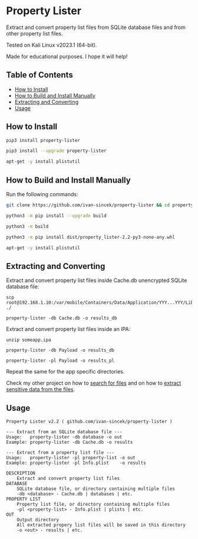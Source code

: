 # Property Lister

Extract and convert property list files from SQLite database files and from other property list files.

Tested on Kali Linux v2023.1 (64-bit).

Made for educational purposes. I hope it will help!

## Table of Contents

* [How to Install](#how-to-install)
* [How to Build and Install Manually](#how-to-build-and-install-manually)
* [Extracting and Converting](#extracting-and-converting)
* [Usage](#usage)

## How to Install

```bash
pip3 install property-lister

pip3 install --upgrade property-lister

apt-get -y install plistutil
```

## How to Build and Install Manually

Run the following commands:

```bash
git clone https://github.com/ivan-sincek/property-lister && cd property-lister

python3 -m pip install --upgrade build

python3 -m build

python3 -m pip install dist/property_lister-2.2-py3-none-any.whl

apt-get -y install plistutil
```

## Extracting and Converting

Extract and convert property list files inside Cache.db unencrypted SQLite database file:

```fundamental
scp root@192.168.1.10:/var/mobile/Containers/Data/Application/YYY...YYY/Library/Caches/com.someapp.dev/Cache.db ./

property-lister -db Cache.db -o results_db
```

Extract and convert property list files inside an IPA:

```fundamental
unzip someapp.ipa

property-lister -db Payload -o results_db

property-lister -pl Payload -o results_pl
```

Repeat the same for the app specific directories.

Check my other project on how to [search for files](https://github.com/ivan-sincek/ios-penetration-testing-cheat-sheet#3-search-for-files-and-directories) and on how to [extract sensitive data from the files](https://github.com/ivan-sincek/ios-penetration-testing-cheat-sheet#4-inspect-files).

## Usage

```fundamental
Property Lister v2.2 ( github.com/ivan-sincek/property-lister )

--- Extract from an SQLite database file ---
Usage:   property-lister -db database -o out
Example: property-lister -db Cache.db -o results

--- Extract from a property list file ---
Usage:   property-lister -pl property-list -o out
Example: property-lister -pl Info.plist    -o results

DESCRIPTION
    Extract and convert property list files
DATABASE
    SQLite database file, or directory containing multiple files
    -db <database> - Cache.db | databases | etc.
PROPERTY LIST
    Property list file, or directory containing multiple files
    -pl <property-list> - Info.plist | plists | etc.
OUT
    Output directory
    All extracted propery list files will be saved in this directory
    -o <out> - results | etc.
```
